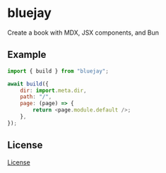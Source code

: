# bluejay

Create a book with MDX, JSX components, and Bun

## Example

```js
import { build } from "bluejay";

await build({
    dir: import.meta.dir,
    path: "/",
    page: (page) => {
        return <page.module.default />;
    },
});
```

## License

[License](LICENSE.txt)
